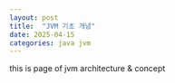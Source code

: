 ```yaml
---
layout: post 
title:  "JVM 기초 개념"
date: 2025-04-15
categories: java jvm
---
```

<!-- categories 값은 파일의 경로를 나타내야 함 -->

this is page of jvm architecture & concept